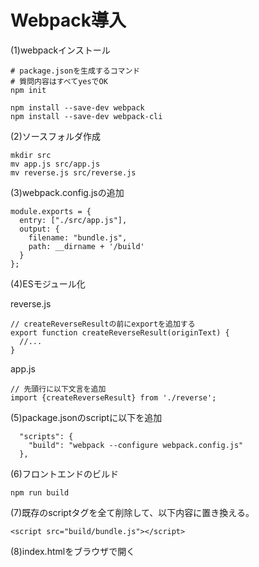 # Webpack導入

(1)webpackインストール

```
# package.jsonを生成するコマンド
# 質問内容はすべてyesでOK
npm init

npm install --save-dev webpack
npm install --save-dev webpack-cli
```

(2)ソースフォルダ作成

```
mkdir src
mv app.js src/app.js
mv reverse.js src/reverse.js
```

(3)webpack.config.jsの追加

```
module.exports = {
  entry: ["./src/app.js"],
  output: {
    filename: "bundle.js",
    path: __dirname + '/build'
  }
};
```


(4)ESモジュール化

reverse.js 
```
// createReverseResultの前にexportを追加する
export function createReverseResult(originText) {
  //...
}
```

app.js
```
// 先頭行に以下文言を追加
import {createReverseResult} from './reverse';
```

(5)package.jsonのscriptに以下を追加

```
  "scripts": {
    "build": "webpack --configure webpack.config.js"
  },
```

(6)フロントエンドのビルド

```
npm run build
```

(7)既存のscriptタグを全て削除して、以下内容に置き換える。

```
<script src="build/bundle.js"></script>
```

(8)index.htmlをブラウザで開く